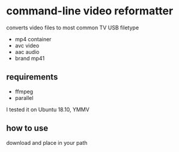 # command-line video reformatter

converts video files to most common TV USB filetype

* mp4 container
* avc video
* aac audio
* brand mp41

## requirements

* ffmpeg
* parallel

I tested it on Ubuntu 18.10, YMMV

## how to use

download and place in your path

